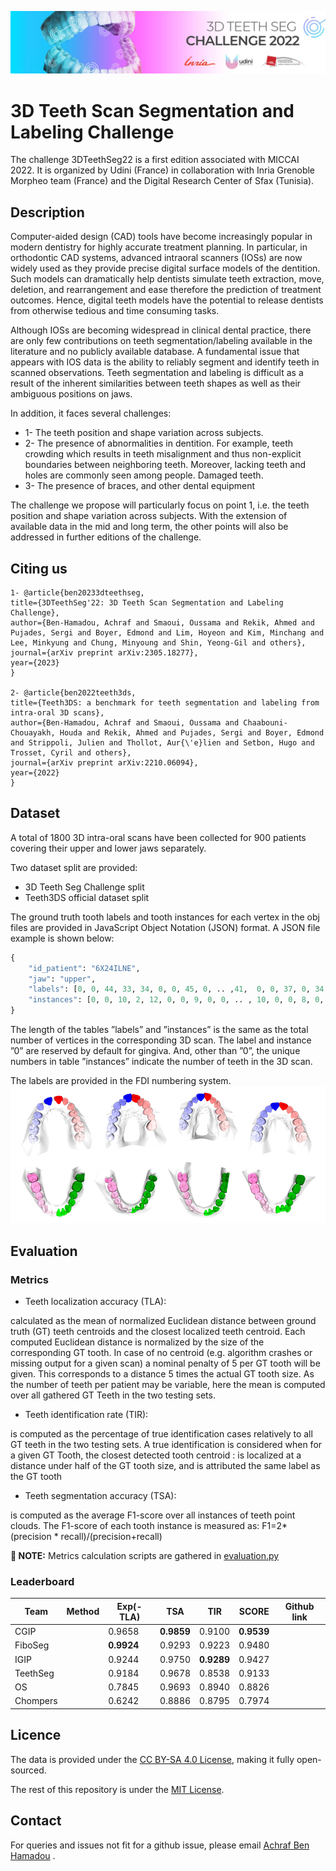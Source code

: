 ![alt text](assets/Grand-Challenge-Banner.jpeg)
# 3D Teeth Scan Segmentation and Labeling Challenge
The challenge 3DTeethSeg22 is a first edition associated with MICCAI 2022. It is organized by Udini (France) in collaboration with Inria Grenoble Morpheo team (France) and the Digital Research Center of Sfax (Tunisia).

## Description
Computer-aided design (CAD) tools have become increasingly popular in modern dentistry for highly accurate treatment 
planning. In particular, in orthodontic CAD systems, advanced intraoral scanners (IOSs) are now widely used as they 
provide precise digital surface models of the dentition. Such models can dramatically help dentists simulate teeth 
extraction, move, deletion, and rearrangement and ease therefore the prediction of treatment outcomes. Hence, 
digital teeth models have the potential to release dentists from otherwise tedious and time consuming tasks.

Although IOSs are becoming widespread in clinical dental practice, there are only few contributions on teeth
segmentation/labeling available in the literature and no publicly available database. A fundamental issue that 
appears with IOS data is the ability to reliably segment and identify teeth in scanned observations. 
Teeth segmentation and labeling is difficult as a result of the inherent similarities between teeth shapes as well 
as their ambiguous positions on jaws.

In addition, it faces several challenges:

 * 1- The teeth position and shape variation across subjects.
 * 2- The presence of abnormalities in dentition. For example, teeth crowding which results in teeth misalignment and thus non-explicit boundaries between neighboring teeth. Moreover, lacking teeth and holes are commonly seen among people.
Damaged teeth.
 * 3- The presence of braces, and other dental equipment

 The challenge we propose will particularly focus on point 1, i.e. the teeth position and shape variation across subjects. With the extension of available data in the mid and long term, the other points will also be addressed in further editions of the challenge.


## Citing us
```
1- @article{ben20233dteethseg,
title={3DTeethSeg'22: 3D Teeth Scan Segmentation and Labeling Challenge},
author={Ben-Hamadou, Achraf and Smaoui, Oussama and Rekik, Ahmed and Pujades, Sergi and Boyer, Edmond and Lim, Hoyeon and Kim, Minchang and Lee, Minkyung and Chung, Minyoung and Shin, Yeong-Gil and others},
journal={arXiv preprint arXiv:2305.18277},
year={2023}
}

2- @article{ben2022teeth3ds,
title={Teeth3DS: a benchmark for teeth segmentation and labeling from intra-oral 3D scans},
author={Ben-Hamadou, Achraf and Smaoui, Oussama and Chaabouni-Chouayakh, Houda and Rekik, Ahmed and Pujades, Sergi and Boyer, Edmond and Strippoli, Julien and Thollot, Aur{\'e}lien and Setbon, Hugo and Trosset, Cyril and others},
journal={arXiv preprint arXiv:2210.06094},
year={2022}
}
```

## Dataset
A total of 1800 3D intra-oral scans have been collected for 900 patients covering their upper and lower jaws separately.

Two dataset split are provided:
* 3D Teeth Seg Challenge split
* Teeth3DS official dataset split

The ground truth tooth labels and tooth instances for each vertex in the obj
files are provided in JavaScript Object Notation (JSON) format. A JSON file
example is shown below:
```python
{
    "id_patient": "6X24ILNE", 
    "jaw": "upper",
    "labels": [0, 0, 44, 33, 34, 0, 0, 45, 0, .. ,41,  0, 0, 37, 0, 34, 45, 0, 31, 36], 
    "instances": [0, 0, 10, 2, 12, 0, 0, 9, 0, 0, .. , 10, 0, 0, 8, 0, 0, 9, 0, 1, 8, 13],
}
```
The length of the tables ”labels” and ”instances” is the same as the total number of vertices in the corresponding 3D scan. The label and instance ”0” are
reserved by default for gingiva. And, other than ”0”, the unique numbers in table ”instances” indicate the number of teeth in the 3D scan.

The labels are provided in the FDI numbering system.
![alt text](assets/samples.png)

## Evaluation
### Metrics
* Teeth localization accuracy (TLA):

calculated as the mean of normalized Euclidean distance between ground truth (GT) teeth centroids and the closest localized teeth centroid. 
Each computed Euclidean distance is normalized by the size of the corresponding GT tooth. 
In case of no centroid (e.g. algorithm crashes or missing output for a given scan) a nominal penalty of 5 per GT tooth 
will be given. This corresponds to a distance 5 times the actual GT tooth size. As the number of teeth per patient may
be variable, here the mean is computed over all gathered GT Teeth in the two testing sets.

* Teeth identification rate (TIR): 

is computed as the percentage of true identification cases relatively to all GT teeth in the two testing sets. A true identification is considered when for a given GT Tooth, the closest detected tooth centroid : is localized at a distance under half of the GT tooth size, and is attributed the same label as the GT tooth
* Teeth segmentation accuracy (TSA): 

is computed as the average F1-score over all instances of teeth point clouds. 
The F1-score of each tooth instance is measured as:
F1=2*(precision * recall)/(precision+recall)

**📌 NOTE:** Metrics calculation scripts are gathered in [evaluation.py](evaluation/evaluation.py)
### Leaderboard
| Team     | Method | Exp(-TLA)  | TSA        | TIR        | SCORE      | Github link |
|----------|--------|------------|------------|------------|------------|-------------|
| CGIP     |    | 0.9658     | **0.9859** | 0.9100     | **0.9539** |             |
| FiboSeg  |    | **0.9924** | 0.9293           | 0.9223     | 0.9480     |             |
| IGIP     |    |         0.9244    |  0.9750          | **0.9289** | 0.9427     |             |
| TeethSeg |    |      0.9184      |     0.9678       |       0.8538     | 0.9133     |             |
| OS       |    |      0.7845      |     0.9693       |        0.8940     | 0.8826     |             |
| Chompers |    |        0.6242     |         0.8886    |   0.8795         | 0.7974     |             |

## Licence

The data is provided under the [CC BY-SA 4.0 License](https://creativecommons.org/licenses/by-sa/4.0/), making it fully open-sourced.

The rest of this repository is under the [MIT License](https://choosealicense.com/licenses/mit/).
## Contact
For queries and issues not fit for a github issue, please email [Achraf Ben Hamadou](mailto:achraf.benhamadou@crns.rnrt.tn) .


